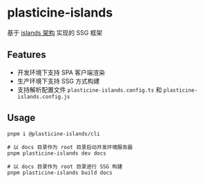 # plasticine-islands

基于 [islands 架构](https://www.patterns.dev/posts/islands-architecture/) 实现的 SSG 框架

## Features

- 开发环境下支持 SPA 客户端渲染
- 生产环境下支持 SSG 方式构建
- 支持解析配置文件 `plasticine-islands.config.ts` 和 `plasticine-islands.config.js`

## Usage

```shell
pnpm i @plasticine-islands/cli

# 以 docs 目录作为 root 目录启动开发环境服务器
pnpm plasticine-islands dev docs

# 以 docs 目录作为 root 目录进行 SSG 构建
pnpm plasticine-islands build docs
```
